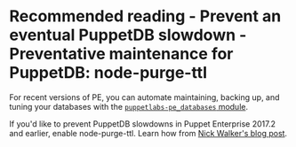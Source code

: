 # Recommended reading - Prevent an eventual PuppetDB slowdown - Preventative maintenance for PuppetDB: node-purge-ttl
<p>For recent versions of PE, you can automate maintaining, backing up, and tuning your databases with the <a href="https://forge.puppet.com/modules/puppetlabs/pe_databases"><code>puppetlabs-pe_databases</code> module</a>.</p>
<p>If you'd like to prevent PuppetDB slowdowns in Puppet Enterprise 2017.2 and earlier, enable node-purge-ttl. Learn how from <a href="https://puppet.com/blog/preventative-maintenance-for-puppetdb-node-purge-ttl">Nick Walker's blog post</a>.</p>
<p> </p>
